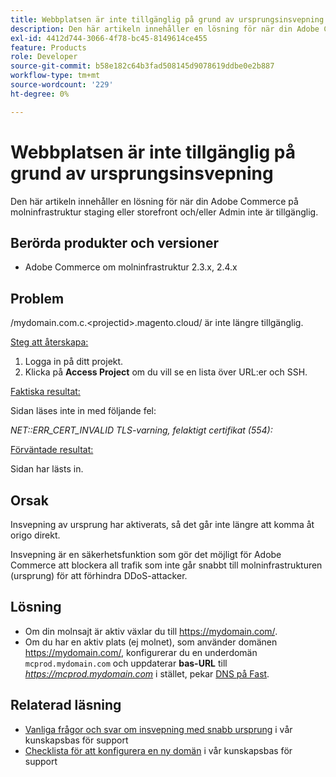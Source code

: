 ```yaml
---
title: Webbplatsen är inte tillgänglig på grund av ursprungsinsvepning
description: Den här artikeln innehåller en lösning för när din Adobe Commerce på molninfrastruktur staging eller storefront och/eller Admin inte är tillgänglig.
exl-id: 4412d744-3066-4f78-bc45-8149614ce455
feature: Products
role: Developer
source-git-commit: b58e182c64b3fad508145d9078619ddbe0e2b887
workflow-type: tm+mt
source-wordcount: '229'
ht-degree: 0%

---
```


# Webbplatsen är inte tillgänglig på grund av ursprungsinsvepning

Den här artikeln innehåller en lösning för när din Adobe Commerce på molninfrastruktur staging eller storefront och/eller Admin inte är tillgänglig.

## Berörda produkter och versioner

* Adobe Commerce om molninfrastruktur 2.3.x, 2.4.x

## Problem

/mydomain.com.c.&lt;projectid>.magento.cloud/ är inte längre tillgänglig.

<u>Steg att återskapa:</u>

1. Logga in på ditt projekt.
1. Klicka på **Access Project** om du vill se en lista över URL:er och SSH.

<u>Faktiska resultat:</u>

Sidan läses inte in med följande fel:

*NET::ERR\_CERT\_INVALID* *TLS-varning, felaktigt certifikat (554):*

<u>Förväntade resultat:</u>

Sidan har lästs in.

## Orsak

Insvepning av ursprung har aktiverats, så det går inte längre att komma åt origo direkt.

Insvepning är en säkerhetsfunktion som gör det möjligt för Adobe Commerce att blockera all trafik som inte går snabbt till molninfrastrukturen (ursprung) för att förhindra DDoS-attacker.

## Lösning

* Om din molnsajt är aktiv växlar du till https://mydomain.com/.
* Om du har en aktiv plats (ej molnet), som använder domänen https://mydomain.com/, konfigurerar du en underdomän `mcprod.mydomain.com` och uppdaterar **bas-URL** till *https://mcprod.mydomain.com* i stället, pekar [DNS på Fast](https://experienceleague.adobe.com/en/docs/commerce-cloud-service/user-guide/cdn/setup-fastly/fastly-configuration#update-dns-configuration-with-development-settings).

## Relaterad läsning

* [Vanliga frågor och svar om insvepning med snabb ursprung](/help/faq/general/fastly-origin-cloaking-enablement-faq.md) i vår kunskapsbas för support
* [Checklista för att konfigurera en ny domän](https://experienceleague.adobe.com/en/docs/commerce-knowledge-base/kb/how-to/checklist-for-setting-up-a-new-domain) i vår kunskapsbas för support

